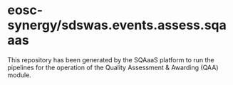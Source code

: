 # eosc-synergy/sdswas.events.assess.sqaaas
This repository has been generated by the SQAaaS platform to run the pipelines
for the operation of the
Quality Assessment & Awarding (QAA)
module.